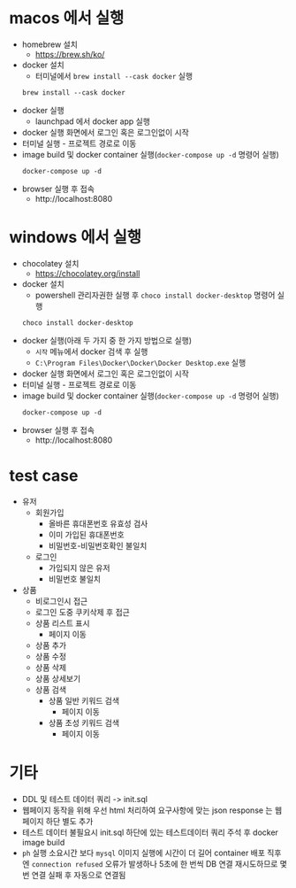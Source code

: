 # macos 에서 실행
  - homebrew 설치
    - https://brew.sh/ko/
  - docker 설치
    - 터미널에서 `brew install --cask docker` 실행
    ```shell
    brew install --cask docker
    ```
  - docker 실행
    - launchpad 에서 docker app 실행
  - docker 실행 화면에서 로그인 혹은 로그인없이 시작
  - 터미널 실행 - 프로젝트 경로로 이동
  - image build 및 docker container 실행(`docker-compose up -d` 명령어 실행)
    ```shell
    docker-compose up -d
    ```
  - browser 실행 후 접속
    - http://localhost:8080


# windows 에서 실행
  - chocolatey 설치
    - https://chocolatey.org/install
  - docker 설치
    - powershell 관리자권한 실행 후 `choco install docker-desktop` 명령어 실행
    ```shell
    choco install docker-desktop
    ```
  - docker 실행(아래 두 가지 중 한 가지 방법으로 실행)
    - `시작` 메뉴에서 docker 검색 후 실행
    - `C:\Program Files\Docker\Docker\Docker Desktop.exe` 실행
  - docker 실행 화면에서 로그인 혹은 로그인없이 시작
  - 터미널 실행 - 프로젝트 경로로 이동
  - image build 및 docker container 실행(`docker-compose up -d` 명령어 실행)
    ```shell
    docker-compose up -d
    ```
  - browser 실행 후 접속
    - http://localhost:8080


# test case
- 유저
  - 회원가입
    - 올바른 휴대폰번호 유효성 검사
    - 이미 가입된 휴대폰번호
    - 비밀번호-비밀번호확인 불일치
  - 로그인
    - 가입되지 않은 유저
    - 비밀번호 불일치
- 상품 
  - 비로그인시 접근
  - 로그인 도중 쿠키삭제 후 접근
  - 상품 리스트 표시
    - 페이지 이동
  - 상품 추가
  - 상품 수정
  - 상품 삭제
  - 상품 상세보기
  - 상품 검색
    - 상품 일반 키워드 검색
      - 페이지 이동
    - 상품 초성 키워드 검색
      - 페이지 이동

# 기타
- DDL 및 테스트 데이터 쿼리 -> init.sql
- 웹페이지 동작을 위해 우선 html 처리하여 요구사항에 맞는 json response 는 웹페이지 하단 별도 추가
- 테스트 데이터 불필요시 init.sql 하단에 있는 테스트데이터 쿼리 주석 후 docker image build
- `ph` 실행 소요시간 보다 `mysql` 이미지 실행에 시간이 더 길어 container 배포 직후엔 `connection refused` 오류가 발생하나 5초에 한 번씩 DB 연결 재시도하므로 몇 번 연결 실패 후 자동으로 연결됨 